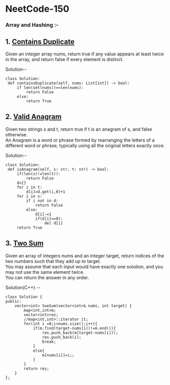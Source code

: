 # NeetCode-150

### Array and Hashing :-
    
## 1. [Contains Duplicate](https://leetcode.com/problems/contains-duplicate/)
   Given an integer array nums, return true if any value appears at least twice in the array, and return false if every element is distinct.
   
   Solution--
   ```
   class Solution:
    def containsDuplicate(self, nums: List[int]) -> bool:
        if len(set(nums))==len(nums):
            return False
        else:
            return True
   ```
## 2. [Valid Anagram](https://leetcode.com/problems/valid-anagram/)
   Given two strings s and t, return true if t is an anagram of s, and false otherwise.<br/>
   An Anagram is a word or phrase formed by rearranging the letters of a different word or phrase, typically using all the original letters exactly once.
   
   Solution--
   ```
   class Solution:
    def isAnagram(self, s: str, t: str) -> bool:
        if(len(s)!=len(t)):
            return False
        d={}
        for i in t:
            d[i]=d.get(i,0)+1
        for i in s:
            if i not in d:
                return False
            else:
                d[i]-=1
                if(d[i]==0):
                    del d[i]
        return True
   ```

## 3. [Two Sum](https://leetcode.com/problems/two-sum/)
Given an array of integers nums and an integer target, return indices of the two numbers such that they add up to target.<br/>
You may assume that each input would have exactly one solution, and you may not use the same element twice.<br/>
You can return the answer in any order.

Solution(C++) --
```
class Solution {
public:
    vector<int> twoSum(vector<int>& nums, int target) {
        map<int,int>m;
        vector<int>res;
        //map<int,int>::iterator it;
        for(int i =0;i<nums.size();i++){
            if(m.find(target-nums[i])!=m.end()){
                res.push_back(m[target-nums[i]]);
                res.push_back(i);
                break;
            }
            else{
                m[nums[i]]=i;;
            }
        }
        return res;
    }
};
```
